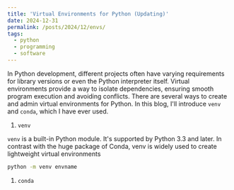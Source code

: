 ```yaml
---
title: 'Virtual Environments for Python (Updating)'
date: 2024-12-31
permalink: /posts/2024/12/envs/
tags:
  - python
  - programming
  - software
---
```


In Python development, different projects often have varying requirements for library versions or even the Python interpreter itself. Virtual environments provide a way to isolate dependencies, ensuring smooth program execution and avoiding conflicts. There are several ways to create and admin virtual environments for Python. In this blog, I'll introduce `venv` and `conda`, which I have ever used.

1. `venv` 

`venv` is a built-in Python module. It's supported by Python 3.3 and later. In contrast with the huge package of Conda, venv is widely used to create lightweight virtual environments

```bash
python -m venv envname
```

1. `conda`
